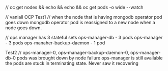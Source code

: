 // oc get nodes && echo && echo && oc get pods -o wide --watch


// vaniall OCP 
Test1
// when the node that is having mongodb operator pod goes down
mongodb operator pod is reassigned to a new node when a node goes down.


// ops manager has 3 stateful sets
ops-manager-db - 3 pods
ops-manager - 3 pods
ops-manaher-backup-daemon - 1 pod

Test2
// ops-manager-0, ops-manager-backup-daemon-0, ops-manager-db-0 pods was brought down by node failure
ops-manager is still available
the pods are stuck in terminating state. Never saw it recovering


